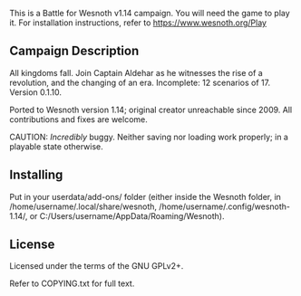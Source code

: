 This is a Battle for Wesnoth v1.14 campaign. You will need the game to play it. For installation instructions, refer to https://www.wesnoth.org/Play

Campaign Description
----

All kingdoms fall. Join Captain Aldehar as he witnesses the rise of a revolution, and the changing of an era. Incomplete: 12 scenarios of 17. Version 0.1.10.

Ported to Wesnoth version 1.14; original creator unreachable since 2009. All contributions and fixes are welcome.

CAUTION: *Incredibly* buggy. Neither saving nor loading work properly; in a playable state otherwise.

Installing
-----

Put in your userdata/add-ons/ folder (either inside the Wesnoth folder, in /home/username/.local/share/wesnoth, /home/username/.config/wesnoth-1.14/, or C:/Users/username/AppData/Roaming/Wesnoth).

License
----

Licensed under the terms of the GNU GPLv2+.

Refer to COPYING.txt for full text.
